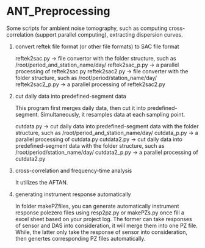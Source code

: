 # ANT_Preprocessing
Some scripts for ambient noise tomography, such as computing cross-correlation (support parallel computing), extracting dispersion curves.

1. convert reftek file format (or other file formats) to SAC file format

    reftek2sac.py    -> file convertor with the folder structure, such as /root/period_and_station_name/day/
    reftek2sac_p.py  -> a parallel processing of reftek2sac.py
    reftek2sac2.py   -> file converter with the folder structure, such as /root/period/station_name/day/
    reftek2sac2_p.py -> a parallel processing of reftek2sac2.py

2. cut daily data into predefined-segment data

   This program first merges daily data, then cut it into predefined-segment. Simultaneously, it resamples data at each sampling point.

    cutdata.py       -> cut daily data into predefined-segment data with the folder structure, such as /root/period_and_station_name/day/
    cutdata_p.py     -> a parallel processing of cutdata.py
    cutdata2.py      -> cut daily data into predefined-segment data with the folder structure, such as /root/period/station_name/day/
    cutdata2_p.py    -> a parallel processing of cutdata2.py

3. cross-correlation and frequency-time analysis

    It utilizes the AFTAN.

4. generating instrument response automatically

    In folder makePZfiles, you can generate automatically instrument response polezero files using resp2pz.py or makePZs.py 
    once fill a excel sheet based on your project log. The former can take responses of sensor and DAS into consideration, 
    it will merge them into one PZ file. While, the latter only take the response of sensor into consideration, then genertes
    corresponding PZ files automatically.
